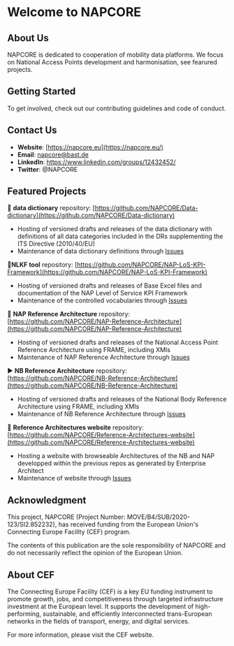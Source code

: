 # Welcome to NAPCORE

## About Us
NAPCORE is dedicated to cooperation of mobility data platforms. We focus on National Access Points development and harmonisation, see fearured projects. 

## Getting Started
To get involved, check out our contributing guidelines and code of conduct.

## Contact Us
- **Website**: [https://napcore.eu](https://napcore.eu/)
- **Email**: napcore@bast.de
- **LinkedIn**: https://www.linkedin.com/groups/12432452/
- **Twitter**: @NAPCORE

## Featured Projects

📝 **data dictionary** repository: [https://github.com/NAPCORE/Data-dictionary](https://github.com/NAPCORE/Data-dictionary) 
  - Hosting of versioned drafts and releases of the data dictionary with definitions of all data categories included in the DRs supplementing the ITS Directive (2010/40/EU)
  - Maintenance of data dictionary definitions through [Issues](https://github.com/NAPCORE/Data-dictionary/issues)

📑**NLKF tool** repository: [https://github.com/NAPCORE/NAP-LoS-KPI-Framework](https://github.com/NAPCORE/NAP-LoS-KPI-Framework) 
- Hosting of versioned drafts and releases of Base Excel files and documentation of the NAP Level of Service KPI Framework
- Maintenance of the controlled vocabularies through [Issues](https://github.com/NAPCORE/NAP-LoS-KPI-Framework/issues)

👥 **NAP Reference Architecture** repository: [https://github.com/NAPCORE/NAP-Reference-Architecture](https://github.com/NAPCORE/NAP-Reference-Architecture)
- Hosting of versioned drafts and releases of the National Access Point Reference Architecture using FRAME, including XMIs
- Maintenance of NAP Reference Architecture through [Issues](https://github.com/NAPCORE/NAP-Reference-Architecture/issues)

▶️ **NB Reference Architecture** repository: [https://github.com/NAPCORE/NB-Reference-Architecture](https://github.com/NAPCORE/NB-Reference-Architecture)
- Hosting of versioned drafts and releases of the National Body Reference Architecture using FRAME, including XMIs
- Maintenance of NB Reference Architecture through [Issues](https://github.com/NAPCORE/NB-Reference-Architecture/issues)

🌈 **Reference Architectures website** repository: [https://github.com/NAPCORE/Reference-Architectures-website](https://github.com/NAPCORE/Reference-Architectures-website)
- Hosting a website with browseable Architectures of the NB and NAP developped within the previous repos as generated by Enterprise Architect
- Maintenance of website through [Issues](https://github.com/NAPCORE/Reference-Architectures-website/issues)
  
## Acknowledgment

This project, NAPCORE (Project Number: MOVE/B4/SUB/2020-123/SI2.852232), has received funding from the European Union's Connecting Europe Facility (CEF) program.

The contents of this publication are the sole responsibility of NAPCORE and do not necessarily reflect the opinion of the European Union.

## About CEF

The Connecting Europe Facility (CEF) is a key EU funding instrument to promote growth, jobs, and competitiveness through targeted infrastructure investment at the European level. It supports the development of high-performing, sustainable, and efficiently interconnected trans-European networks in the fields of transport, energy, and digital services.

For more information, please visit the CEF website.

<!--

**Here are some ideas to get you started:**

🙋‍♀️ A short introduction - what is your organization all about?
🌈 Contribution guidelines - how can the community get involved?
👩‍💻 Useful resources - where can the community find your docs? Is there anything else the community should know?
🍿 Fun facts - what does your team eat for breakfast?
🧙 Remember, you can do mighty things with the power of [Markdown](https://docs.github.com/github/writing-on-github/getting-started-with-writing-and-formatting-on-github/basic-writing-and-formatting-syntax)
-->
